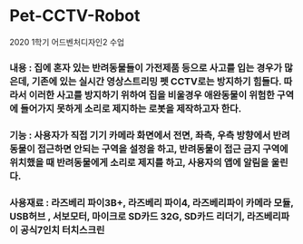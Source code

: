 # Pet-CCTV-Robot
2020 1학기 어드벤처디자인2 수업 
 
### 내용 : 집에 혼자 있는 반려동물들이 가전제품 등으로 사고를 입는 경우가 많은데, 기존에 있는 실시간 영상스트리밍 펫 CCTV로는 방지하기 힘들다. 따라서 이러한 사고를 방지하기 위하여 집을 비울경우 애완동물이 위험한 구역에 들어가지 못하게 소리로 제지하는 로봇을 제작하고자 한다.  
### 기능 : 사용자가 직접 기기 카메라 화면에서 전면, 좌측, 우측 방향에서 반려동물이 접근하면 안되는 구역을 설정을 하고, 반려동물이  접근 금지 구역에 위치했을 때 반려동물에게 소리로 제지를 하고, 사용자의 앱에 알림을 울린다.  
### 사용재료 : 라즈베리 파이3B+, 라즈베리 파이4, 라즈베리파이 카메라 모듈, USB허브 , 서보모터, 마이크로 SD카드 32G, SD카드 리더기, 라즈베리파이 공식7인치 터치스크린
